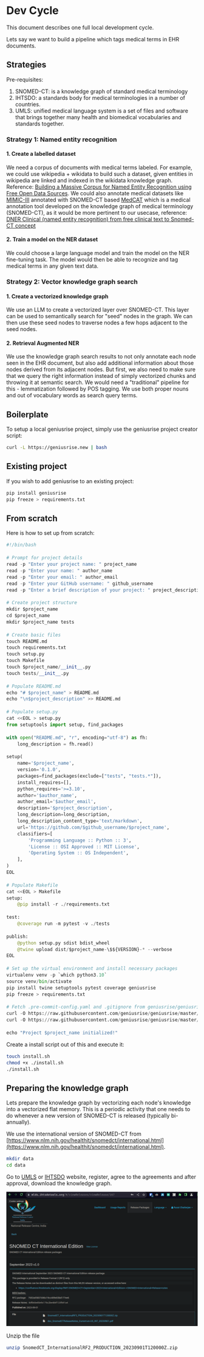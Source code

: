 # Dev Cycle

This document describes one full local development cycle.

Lets say we want to build a pipeline which tags medical terms in EHR documents.

## Strategies

Pre-requisites:

1. SNOMED-CT: is a knowledge graph of standard medical terminology
2. IHTSDO: a standards body for medical terminologies in a number of countries.
3. UMLS: unified medical language system is a set of files and software that brings together many health and biomedical vocabularies and standards together.

### Strategy 1: Named entity recognition

#### 1. Create a labelled dataset

We need a corpus of documents with medical terms labeled. For example, we could use wikipedia + wikidata to build such a dataset, given entities in wikipedia are linked and indexed in the wikidata knowledge graph. Reference: [Building a Massive Corpus for Named Entity Recognition using Free Open Data Sources](https://arxiv.org/pdf/1908.05758.pdf). We could also annotate medical datasets like [MIMIC-III](https://physionet.org/content/mimiciii/1.4/) annotated with SNOMED-CT based [MedCAT](https://github.com/CogStack/MedCAT) which is a medical annotation tool developed on the knowledge graph of medical terminology (SNOMED-CT), as it would be more pertinent to our usecase, reference: [DNER Clinical (named entity recognition) from free clinical text to Snomed-CT concept](https://www.wseas.org/multimedia/journals/computers/2017/a205805-078.pdf)

#### 2. Train a model on the NER dataset

We could choose a large language model and train the model on the NER fine-tuning task. The model would then be able to recognize and tag medical terms in any given text data.

### Strategy 2: Vector knowledge graph search

#### 1. Create a vectorized knowledge graph

We use an LLM to create a vectorized layer over SNOMED-CT. This layer can be used to semantically search for "seed" nodes in the graph. We can then use these seed nodes to traverse nodes a few hops adjacent to the seed nodes.

#### 2. Retrieval Augmented NER

We use the knowledge graph search results to not only annotate each node seen in the EHR document, but also add additional information about those nodes derived from its adjacent nodes. But first, we also need to make sure that we query the right information instead of simply vectorized chunks and throwing it at semantic search. We would need a "traditional" pipeline for this - lemmatization followed by POS tagging. We use both proper nouns and out of vocabulary words as search query terms.

## Boilerplate

To setup a local geniusrise project, simply use the geniusrise project creator script:

```bash
curl -L https://geniusrise.new | bash
```

## Existing project

If you wish to add geniusrise to an existing project:

```bash
pip install geniusrise
pip freeze > requirements.txt
```

## From scratch

Here is how to set up from scratch:

```python
#!/bin/bash

# Prompt for project details
read -p "Enter your project name: " project_name
read -p "Enter your name: " author_name
read -p "Enter your email: " author_email
read -p "Enter your GitHub username: " github_username
read -p "Enter a brief description of your project: " project_description

# Create project structure
mkdir $project_name
cd $project_name
mkdir $project_name tests

# Create basic files
touch README.md
touch requirements.txt
touch setup.py
touch Makefile
touch $project_name/__init__.py
touch tests/__init__.py

# Populate README.md
echo "# $project_name" > README.md
echo "\n$project_description" >> README.md

# Populate setup.py
cat <<EOL > setup.py
from setuptools import setup, find_packages

with open("README.md", "r", encoding="utf-8") as fh:
    long_description = fh.read()

setup(
    name='$project_name',
    version='0.1.0',
    packages=find_packages(exclude=["tests", "tests.*"]),
    install_requires=[],
    python_requires='>=3.10',
    author='$author_name',
    author_email='$author_email',
    description='$project_description',
    long_description=long_description,
    long_description_content_type='text/markdown',
    url='https://github.com/$github_username/$project_name',
    classifiers=[
        'Programming Language :: Python :: 3',
        'License :: OSI Approved :: MIT License',
        'Operating System :: OS Independent',
    ],
)
EOL

# Populate Makefile
cat <<EOL > Makefile
setup:
	@pip install -r ./requirements.txt

test:
	@coverage run -m pytest -v ./tests

publish:
	@python setup.py sdist bdist_wheel
	@twine upload dist/$project_name-\$${VERSION}-* --verbose
EOL

# Set up the virtual environment and install necessary packages
virtualenv venv -p `which python3.10`
source venv/bin/activate
pip install twine setuptools pytest coverage geniusrise
pip freeze > requirements.txt

# Fetch .pre-commit-config.yaml and .gitignore from geniusrise/geniusrise
curl -O https://raw.githubusercontent.com/geniusrise/geniusrise/master/.pre-commit-config.yaml
curl -O https://raw.githubusercontent.com/geniusrise/geniusrise/master/.gitignore

echo "Project $project_name initialized!"
```

Create a install script out of this and execute it:

```bash
touch install.sh
chmod +x ./install.sh
./install.sh
```

## Preparing the knowledge graph

Lets prepare the knowledge graph by vectorizing each node's knowledge into a vectorized flat memory. This is a periodic activity that one needs to do whenever a new version of SNOMED-CT is released (typically bi-annually).

We use the international version of SNOMED-CT from [https://www.nlm.nih.gov/healthit/snomedct/international.html](https://www.nlm.nih.gov/healthit/snomedct/international.html).


```bash
mkdir data
cd data
```

Go to [UMLS](https://www.nlm.nih.gov/research/umls/licensedcontent/umlsknowledgesources.html) or [IHTSDO](https://mlds.ihtsdotools.org/) website, register, agree to the agreements and after approval, download the knowledge graph.

![snomed](../assets/snomed.png)

Unzip the file

```bash
unzip SnomedCT_InternationalRF2_PRODUCTION_20230901T120000Z.zip
```

